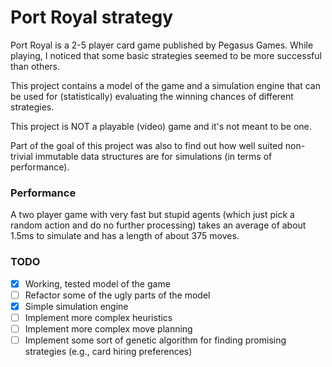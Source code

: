 # Port Royal strategy

Port Royal is a 2-5 player card game published by Pegasus Games. While playing, I noticed that some basic strategies seemed to be more successful than others.

This project contains a model of the game and a simulation engine that can be used for (statistically) evaluating the winning chances of different strategies.

This project is NOT a playable (video) game and it's not meant to be one.

Part of the goal of this project was also to find out how well suited non-trivial immutable data structures are for simulations (in terms of performance).

### Performance

A two player game with very fast but stupid agents (which just pick a random action and do no further processing) takes an average of about 1.5ms to simulate and has a length of about 375 moves.

### TODO

- [x] Working, tested model of the game
- [ ] Refactor some of the ugly parts of the model
- [x] Simple simulation engine
- [ ] Implement more complex heuristics
- [ ] Implement more complex move planning
- [ ] Implement some sort of genetic algorithm for finding promising strategies (e.g., card hiring preferences)
